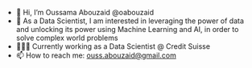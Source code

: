 - 👋 Hi, I’m Oussama Abouzaid @oabouzaid
- 👀 As a Data Scientist, I am interested in leveraging the power of data and unlocking its power using Machine Learning and AI, in order to solve complex world problems
- 👨🏻‍💻 Currently working as a Data Scientist @ Credit Suisse
- 📫 How to reach me: ouss.abouzaid@gmail.com

<!---
oabouzaid/oabouzaid is a ✨ special ✨ repository because its `README.md` (this file) appears on your GitHub profile.
You can click the Preview link to take a look at your changes.
--->
